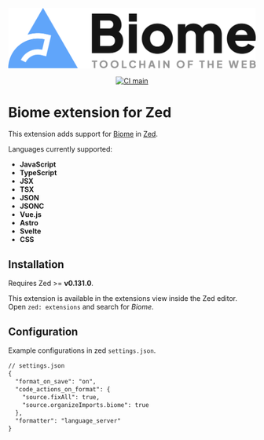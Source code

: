 <p align="center">
    <picture>
        <source media="(prefers-color-scheme: dark)" srcset="https://raw.githubusercontent.com/biomejs/resources/main/svg/slogan-dark-transparent.svg">
        <source media="(prefers-color-scheme: light)" srcset="https://raw.githubusercontent.com/biomejs/resources/main/svg/slogan-light-transparent.svg">
        <img alt="Shows the banner of Biome, with its logo and the phrase 'Biome - Toolchain of the web'." src="https://raw.githubusercontent.com/biomejs/resources/main/svg/slogan-light-transparent.svg" width="700">
    </picture>
</p>


<div align="center">

[![CI main](https://github.com/biomejs/biome-zed/actions/workflows/main.yml/badge.svg)](https://github.com/biomejs/biome-zed/actions/workflows/main.yml)

</div>

# Biome extension for Zed

This extension adds support for [Biome](https://github.com/biomejs/biome) in [Zed](https://zed.dev/).

Languages currently supported:

- **JavaScript**
- **TypeScript**
- **JSX**
- **TSX**
- **JSON**
- **JSONC**
- **Vue.js**
- **Astro**
- **Svelte**
- **CSS**

## Installation

Requires Zed >= **v0.131.0**.

This extension is available in the extensions view inside the Zed editor. Open `zed: extensions` and search for _Biome_.

## Configuration

Example configurations in zed `settings.json`.

```json5
// settings.json
{
  "format_on_save": "on",
  "code_actions_on_format": {
    "source.fixAll": true,
    "source.organizeImports.biome": true
  },
  "formatter": "language_server"
}
```
